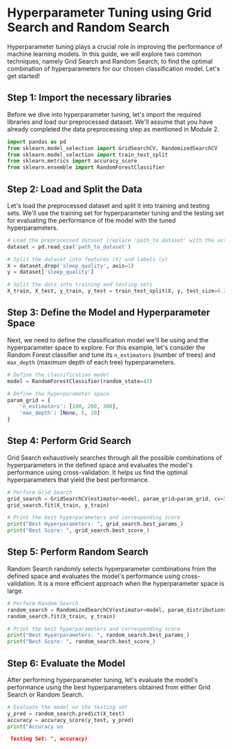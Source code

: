 # Hyperparameter Tuning using Grid Search and Random Search

Hyperparameter tuning plays a crucial role in improving the performance of machine learning models. In this guide, we will explore two common techniques, namely Grid Search and Random Search, to find the optimal combination of hyperparameters for our chosen classification model. Let's get started!

## Step 1: Import the necessary libraries

Before we dive into hyperparameter tuning, let's import the required libraries and load our preprocessed dataset. We'll assume that you have already completed the data preprocessing step as mentioned in Module 2.

```python
import pandas as pd
from sklearn.model_selection import GridSearchCV, RandomizedSearchCV
from sklearn.model_selection import train_test_split
from sklearn.metrics import accuracy_score
from sklearn.ensemble import RandomForestClassifier
```

## Step 2: Load and Split the Data

Let's load the preprocessed dataset and split it into training and testing sets. We'll use the training set for hyperparameter tuning and the testing set for evaluating the performance of the model with the tuned hyperparameters.

```python
# Load the preprocessed dataset (replace 'path_to_dataset' with the actual path)
dataset = pd.read_csv('path_to_dataset')

# Split the dataset into features (X) and labels (y)
X = dataset.drop('sleep_quality', axis=1)
y = dataset['sleep_quality']

# Split the data into training and testing sets
X_train, X_test, y_train, y_test = train_test_split(X, y, test_size=0.2, random_state=42)
```

## Step 3: Define the Model and Hyperparameter Space

Next, we need to define the classification model we'll be using and the hyperparameter space to explore. For this example, let's consider the Random Forest classifier and tune its `n_estimators` (number of trees) and `max_depth` (maximum depth of each tree) hyperparameters.

```python
# Define the classification model
model = RandomForestClassifier(random_state=42)

# Define the hyperparameter space
param_grid = {
    'n_estimators': [100, 200, 300],
    'max_depth': [None, 5, 10]
}
```

## Step 4: Perform Grid Search

Grid Search exhaustively searches through all the possible combinations of hyperparameters in the defined space and evaluates the model's performance using cross-validation. It helps us find the optimal hyperparameters that yield the best performance.

```python
# Perform Grid Search
grid_search = GridSearchCV(estimator=model, param_grid=param_grid, cv=5)
grid_search.fit(X_train, y_train)

# Print the best hyperparameters and corresponding score
print("Best Hyperparameters: ", grid_search.best_params_)
print("Best Score: ", grid_search.best_score_)
```

## Step 5: Perform Random Search

Random Search randomly selects hyperparameter combinations from the defined space and evaluates the model's performance using cross-validation. It is a more efficient approach when the hyperparameter space is large.

```python
# Perform Random Search
random_search = RandomizedSearchCV(estimator=model, param_distributions=param_grid, cv=5)
random_search.fit(X_train, y_train)

# Print the best hyperparameters and corresponding score
print("Best Hyperparameters: ", random_search.best_params_)
print("Best Score: ", random_search.best_score_)
```

## Step 6: Evaluate the Model

After performing hyperparameter tuning, let's evaluate the model's performance using the best hyperparameters obtained from either Grid Search or Random Search.

```python
# Evaluate the model on the testing set
y_pred = random_search.predict(X_test)
accuracy = accuracy_score(y_test, y_pred)
print("Accuracy on

 Testing Set: ", accuracy)
```

